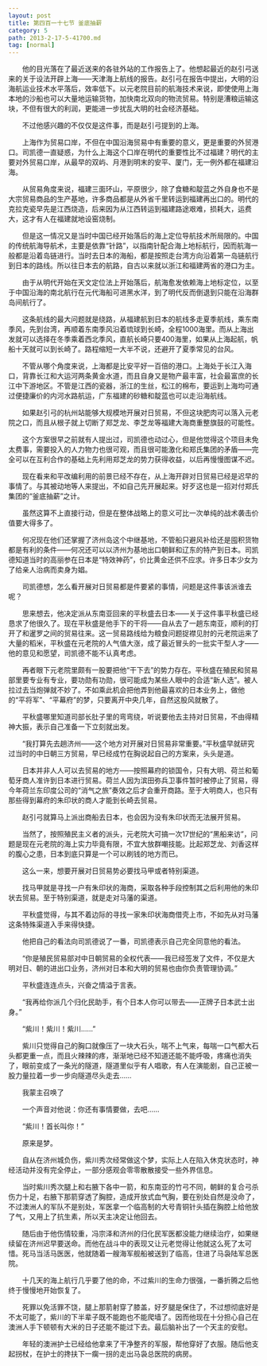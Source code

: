 ```yaml
---
layout: post
title: 第四百一十七节 釜底抽薪
category: 5
path: 2013-2-17-5-41700.md
tag: [normal]
---
```


　　他的目光落在了最近送来的各驻外站的工作报告上了。他想起最近的赵引弓送来的关于设法开辟上海——天津海上航线的报告。赵引弓在报告中提出，大明的沿海航运业技术水平落后，效率低下。以元老院目前的航海技术来说，即使使用上海本地的沙船也可以大量地运输货物，加快南北双向的物流贸易。特别是漕粮运输这块，不但有很大的利润，更能进一步扰乱大明的社会经济基础。

　　不过他感兴趣的不仅仅是这件事，而是赵引弓提到的上海。

　　上海作为贸易口岸，不但在中国沿海贸易中有重要的意义，更是重要的外贸港口。司凯德一直疑惑，为什么上海这个口岸在明代的重要性比不过福建？明代的主要对外贸易口岸，从最早的双屿、月港到明末的安平、厦门，无一例外都在福建沿海。

　　从贸易角度来说，福建三面环山，平原很少，除了食糖和靛蓝之外自身也不是大宗贸易商品的生产基地，许多商品都是从外省千里转运到福建再出口的。明代的克拉克瓷早先是江西烧造，后来因为从江西转运到福建路途艰难，损耗大，运费大，这才有人在福建就地设窑烧制。

　　但是这一情况又是当时中国已经开始落后的海上定位导航技术所局限的。中国的传统航海导航术，主要是依靠“针路”，以指南针配合海上地标航行，因而航海一般都是沿着岛链进行。当时去日本的海船，都是按照走台湾方向沿着第一岛链航行到日本的路线。所以往日本去的航路，自古以来就以浙江和福建两省的港口为主。

　　由于从明代开始在天文定位法上开始落后，航海愈发依赖海上地标定位，以至于中国沿海的南北航行在元代海船可进黑水洋，到了明代反而倒退到只能在沿海群岛间航行了。

　　这条航线的最大问题就是绕路，从福建航到日本的航线多走夏季航线，乘东南季风，先到台湾，再顺着东南季风沿着琉球到长崎，全程1000海里。而从上海出发就可以选择在冬季乘着西北季风，直航长崎只要400海里，如果从上海起航，帆船十天就可以到长崎了。路程缩短一大半不说，还避开了夏季常见的台风。

　　不管从哪个角度来说，上海都是比安平好一百倍的港口。上海处于长江入海口，背靠长江和大运河两条黄金水道，而且自身又是物产最丰富，社会最富庶的长江中下游地区。不管是江西的瓷器，浙江的生丝，松江的棉布，要运到上海均可通过便捷廉价的内河水路航运，广东福建的砂糖和靛蓝也可以走沿海航线。

　　如果赵引弓的杭州站能够大规模地开展对日贸易，不但这块肥肉可以落入元老院之口，而且从根子就上切断了郑芝龙、李芝龙等福建大海商重整旗鼓的可能性。

　　这个方案很早之前就有人提出过，司凯德也动过心，但是他觉得这个项目未免太费事，需要投入的人力物力也很可观，而且很可能激化和郑氏集团的矛盾——完全可以在互利合作的基础上先利用郑芝龙的势力获得收益，以后再慢慢图谋不迟。

　　现在看来和平改编利用的前景已经不存在，从上海开辟对日贸易已经是迟早的事情了。与其被动地等人来提出，不如自己先开展起来。好歹这也是一招对付郑氏集团的“釜底抽薪”之计。

　　虽然这算不上直接行动，但是在整体战略上的意义可比一次单纯的战术袭击价值要大得多了。

　　何况现在他们还掌握了济州岛这个中继基地，不管船只避风补给还是囤积货物都是有利的条件——何况还可以以济州为基地出口朝鲜和辽东的特产到日本。司凯德知道当时的高丽参在日本是“特效神药”，价比黄金还供不应求。许多日本少女为了给亲人治病而卖身为娼。

　　司凯德想，怎么看开展对日贸易都是件要紧的事情，问题是这件事该派谁去呢？

　　思来想去，他决定派从东南亚回来的平秋盛去日本——关于这件事平秋盛已经恳求了他很久了。现在平秋盛是他手下的干将——自从去了一趟东南亚，顺利的打开了和暹罗之间的贸易往来。这一贸易路线给为粮食问题捉襟见肘的元老院运来了大量的稻米，平秋盛在元老院的人气值大涨，成了最近冒头的一批实干型人才——他的意见和愿望，司凯德不能不认真考虑。

　　再者眼下元老院里颇有一股要把他“干下去”的势力存在。平秋盛在殖民和贸易部里要专业有专业，要功勋有功勋，很可能成为某些人眼中的合适“新人选”。被人拉过去当炮弹就不妙了。不如乘此机会把他弄到他最喜欢的日本业务上，做他的“平将军”、“平幕府”的梦，只要离开中央几年，自然这股风就散了。

　　平秋盛哪里知道司部长肚子里的弯弯绕，听说要他去主持对日贸易，不由得精神大振，表示自己准备一下立刻就出发。

　　“我打算先去趟济州——这个地方对开展对日贸易非常重要。”平秋盛早就研究过当时的中日朝三方贸易，早已经成竹在胸说起自己的方案来，头头是道。

　　日本并非人人可以去贸易的地方——按照幕府的锁国令，只有大明、荷兰和葡萄牙商人准许到日本进行贸易。荷兰人因为滨田弥兵卫事件暂时被停止了贸易，得今年荷兰东印度公司的“消气之旅”奏效之后才会重开商路。至于大明商人，也只有那些得到幕府的朱印状的商人才能到长崎去贸易。

　　赵引弓就算马上派出商船去日本，也会因为没有朱印状而无法展开贸易。

　　当然了，按照殖民主义者的派头，元老院大可搞一次17世纪的“黑船来访”，问题是现在元老院的海上实力毕竟有限，不宜大放群嘲技能。比起郑芝龙、刘香这样的腹心之患，日本到底只算是一个可以刷钱的地方而已。

　　这么一来，想要开展对日贸易势必要找马甲或者特别渠道。

　　找马甲就是寻找一户有朱印状的海商，采取各种手段控制其之后利用他的朱印状去贸易。至于特别渠道，就是走对马藩的渠道。

　　平秋盛觉得，与其不着边际的寻找一家朱印状海商借壳上市，不如先从对马藩这条特殊渠道入手来得快捷。

　　他把自己的看法向司凯德说了一番，司凯德表示自己完全同意他的看法。

　　“你是殖民贸易部对中日朝贸易的全权代表——我已经签发了文件，不仅是大明对日、朝的进出口业务，济州对日本和大明的贸易也由你负责管理协调。”

　　平秋盛连连点头，兴奋之情溢于言表。

　　“我再给你派几个归化民助手，有个日本人你可以带去——正牌子日本武士出身。”

　　“紫川！紫川！紫川……”

　　紫川只觉得自己的胸口就像压了一块大石头，喘不上气来，每喘一口气都大石头都更重一点，而且火辣辣的疼，渐渐地已经不知道还能不能呼吸，疼痛也消失了，眼前变成了一条光的隧道，隧道里似乎有人唱歌，有人在演能剧，自己正被一股力量拉着一步一步向隧道尽头走去……

　　我蒙主召唤了

　　一个声音对他说：你还有事情要做，去吧……

　　“紫川！首长叫你！”

　　原来是梦。

　　自从在济州城负伤，紫川秀次经常做这个梦，实际上人在陷入休克状态时，神经活动并没有完全停止，一部分感观会零零散散接受一些外界信息。

　　当时紫川秀次腿上和右腋下各中一箭，和东南亚的竹弓不同，朝鲜的复合弓杀伤力十足，右腋下那箭穿透了胸腔，造成开放式血气胸，要在别处自然是没命了，不过澳洲人的军队不是别处，军医拿一个临高制的大号青铜针头插在胸腔上给他放了气，又用上了抗生素，所以天主决定让他回去。

　　随后由于他伤情较重，冯宗泽和济州的归化民军医都没能力继续治疗，如果继续留在济州迟早要送命。而他在战斗中的表现又让元老觉得让他就这么死了太可惜。死马当活马医医，他就随着一艘海军舰船被送到了临高，住进了马袅陆军总医院。

　　十几天的海上航行几乎要了他的命，不过紫川的生命力很强，一番折腾之后他终于慢慢地开始恢复了。

　　死罪以免活罪不饶，腿上那箭射穿了膝盖，好歹腿是保住了，不过想彻底好是不太可能了，紫川的下半辈子既不能跑也不能爬墙了。因而他现在十分担心自己在澳洲人手下顿顿有大米的日子还能不能过下去。最后脑补出了一个天主的安慰。

　　年轻的澳洲护士已经给他拿来了干净整齐的军服，帮他穿好了衣服。随后他支起拐杖，在护士的搀扶下一瘸一拐的走出马袅总医院的病房。
